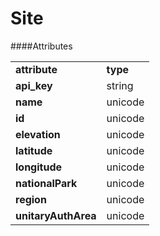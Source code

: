 # Site

####Attributes

<table>
<tr>
<td><b>attribute</b></td>
<td><b>type</b></td>
</tr>
<tr>
<td><b>api_key</b></td>
<td>string</td>
</tr>
<tr>
<td><b>name</b></td>
<td>unicode</td>
</tr>
<tr>
<td><b>id</b></td>
<td>unicode</td>
</tr>
<tr>
<td><b>elevation</b></td>
<td>unicode</td>
</tr>
<tr>
<td><b>latitude</b></td>
<td>unicode</td>
</tr>
<tr>
<td><b>longitude</b></td>
<td>unicode</td>
</tr>
<tr>
<td><b>nationalPark</b></td>
<td>unicode</td>
</tr>
<tr>
<td><b>region</b></td>
<td>unicode</td>
</tr>
<tr>
<td><b>unitaryAuthArea</b></td>
<td>unicode</td>
</tr>
